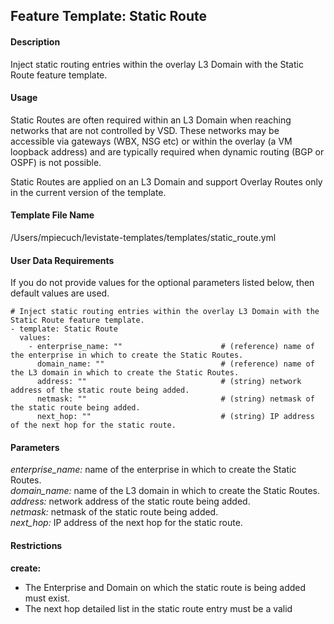 ## Feature Template: Static Route
#### Description
Inject static routing entries within the overlay L3 Domain with the Static Route feature template.

#### Usage
Static Routes are often required within an L3 Domain when reaching networks that are not controlled by VSD. These networks may be accessible via gateways (WBX, NSG etc) or within the overlay (a VM loopback address) and are typically required when dynamic routing (BGP or OSPF) is not possible.

Static Routes are applied on an L3 Domain and support Overlay Routes only in the current version of the template.

#### Template File Name
/Users/mpiecuch/levistate-templates/templates/static_route.yml

#### User Data Requirements
If you do not provide values for the optional parameters listed below, then default values are used.

```
# Inject static routing entries within the overlay L3 Domain with the Static Route feature template.
- template: Static Route
  values:
    - enterprise_name: ""                      # (reference) name of the enterprise in which to create the Static Routes.
      domain_name: ""                          # (reference) name of the L3 domain in which to create the Static Routes.
      address: ""                              # (string) network address of the static route being added.
      netmask: ""                              # (string) netmask of the static route being added.
      next_hop: ""                             # (string) IP address of the next hop for the static route.

```

#### Parameters
*enterprise_name:* name of the enterprise in which to create the Static Routes.<br>
*domain_name:* name of the L3 domain in which to create the Static Routes.<br>
*address:* network address of the static route being added.<br>
*netmask:* netmask of the static route being added.<br>
*next_hop:* IP address of the next hop for the static route.<br>


#### Restrictions
**create:**
* The Enterprise and Domain on which the static route is being added must exist.
* The next hop detailed list in the static route entry must be a valid

